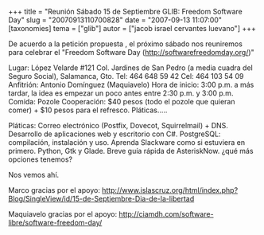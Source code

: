 +++
title = "Reunión Sábado 15 de Septiembre GLIB: Freedom Software Day"
slug = "20070913110700828"
date = "2007-09-13 11:07:00"
[taxonomies]
tema = ["glib"]
autor = ["jacob israel cervantes luevano"]
+++

De acuerdo a la petición propuesta , el próximo sábado nos reuniremos
para celebrar el "Freedom Software Day
(<a href="http://softwarefreedomday.org/">http://softwarefreedomday.org/</a>)"

Lugar: López Velarde #121 Col. Jardines de San Pedro (a media cuadra del
Seguro Social), Salamanca, Gto. Tel: 464 648 59 42 Cel: 464 103 54 09
Anfitrión: Antonio Domínguez (Maquiavelo) Hora de inicio: 3:00 p.m. a
más tardar, la idea es empezar un poco antes entre 2:30 p.m. y 3:00 p.m.
Comida: Pozole Cooperación: $40 pesos (todo el pozole que quieran
comer) + $10 pesos para el refresco. Pláticas…..

<!-- more -->
Pláticas: Correo electrónico (Postfix, Dovecot, Squirrelmail) + DNS.
Desarrollo de aplicaciones web y escritorio con C#. PostgreSQL:
compilación, instalación y uso. Aprenda Slackware como si estuviera en
primero. Python, Gtk y Glade. Breve guía rápida de AsteriskNow. ¿qué más
opciones tenemos?

Nos vemos ahí.

Marco gracias por el apoyo:
<a href="http://www.islascruz.org/html/index.php?Blog/SingleView/id/15-de-Septiembre-Dia-de-la-libertad">http://www.islascruz.org/html/index.php?Blog/SingleView/id/15-de-Septiembre-Dia-de-la-libertad</a>

Maquiavelo gracias por el apoyo:
<a href="http://ciamdh.com/software-libre/software-freedom-day/">http://ciamdh.com/software-libre/software-freedom-day/</a>

